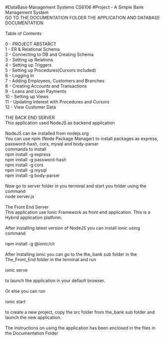 #DataBase Management Systems CS6106 
#Project - A Simple Bank Management System
<br>
GO TO THE DOCUMENTATION FOLDER THE APPLICATION AND DATABASE DOCUMENTATION<br>
<br>
Table of Contents<br>
<br>
0 - PROJECT ABSTARCT<br>
1 - ER & Relational Schema<br>
2 - Connecting to DB and Creating Schema<br>
3 - Setting up Relations<br>
4 - Setting up Triggers<br>
5 - Setting up Procedures(Cursors included)<br>
6 - Logging in <br>
7 - Adding Employees, Customers and Branches<br>
8 - Creating Accounts and Transactions<br>
9 - Loans and Loan Payments<br>
10 - Setting up Views<br>
11 - Updating Interest with Procedures and Cursors<br>
12 - View Customer Data<br>
<br>
THE BACK END SERVER<br>
This application used NodeJS as backend application<br>
<br>
NodeJS can be installed from nodejs.org<br>
You can use npm (Node Package Manager) to install packages as express, password-hash, cors, mysql and body-parser<br>
commands to install<br>
npm install -g express<br>
npm install -g password-hash<br>
npm install -g cors<br>
npm install -g mysql<br>
npm install -g body-parser<br>
<br>
Now go to server folder in you terminal and start you folder using the command<br>
node server.js<br>
<br>
The Front End Server<br>
This application use Ionic Framework as front end application. This is a 
Hybrid application platform.<br>
<br>
After installing latest version of NodeJS you can install ionic using command<br>
<br>
npm install -g @ionic/cli<br>
<br>
After Installing ionic you can go to the the_bank sub folder in the The_Front_End folder in the 
terminal and run<br>
<br>
ionic serve<br>
<br>
to launch the application in your default browser.<br>
<br>
Or else you can run<br>
<br>
ionic start<br>
<br>
to create a new project, copy the src folder from the_bank sub folder and launch the new application.<br>
<br>
The instructions on using the application has been enclosed in the files in the Documentation Folder <br>
